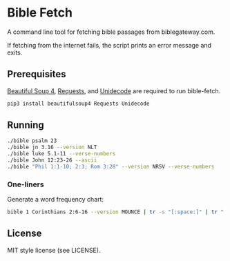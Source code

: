 # Bible Fetch

A command line tool for fetching bible passages from biblegateway.com.

If fetching from the internet fails, the script prints an error message and exits.

## Prerequisites

[Beautiful Soup 4](http://www.crummy.com/software/BeautifulSoup/), [Requests](http://docs.python-requests.org/en/latest/), and [Unidecode](https://pypi.python.org/pypi/Unidecode/) are required to run bible-fetch.

```bash
pip3 install beautifulsoup4 Requests Unidecode
```

## Running

```bash
./bible psalm 23
./bible jn 3.16 --version NLT
./bible luke 5.1-11 --verse-numbers
./bible John 12:23-26 --ascii
./bible "Phil 1:1-10; 2:3; Rom 3:28" --version NRSV --verse-numbers
```

### One-liners

Generate a word frequency chart:

```bash
bible 1 Corinthians 2:6-16 --version MOUNCE | tr -s "[:space:]" | tr " " "\n" | tr -d '“‘,.”’—:?!;() ' | tr '[:upper:]' '[:lower:]' | sort | uniq -ic | sort
```

## License

MIT style license (see LICENSE).
